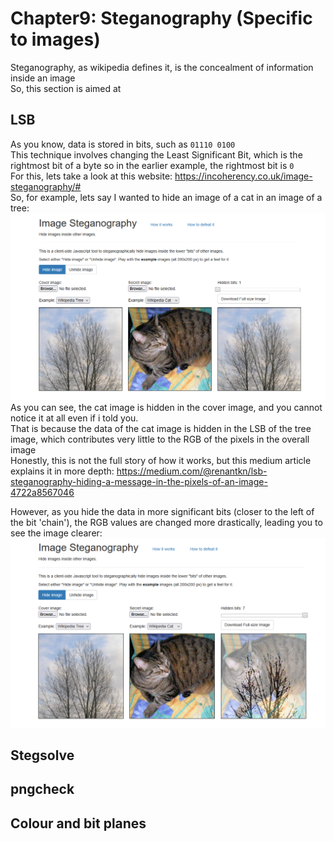 # Chapter9: Steganography (Specific to images) #      
Steganography, as wikipedia defines it, is the concealment of information inside  an image  
So, this section is aimed at   
## LSB ##
As you know, data is stored in bits, such as `01110 0100`   
This technique involves changing the Least Significant Bit, which is the rightmost bit of a byte  so in the earlier example, the rightmost bit is `0`  
For this, lets take a look at this website:  https://incoherency.co.uk/image-steganography/#  
So, for example, lets say I wanted to hide an image of a cat in an image of a tree:  
![alt text](../images/image-35.png)  
As you can see, the cat image is hidden in the cover image, and you cannot notice it at all even if i told you.  
That is because the data of the cat image is hidden in the LSB of the tree image, which contributes very little to the RGB of the pixels in the overall image    
Honestly, this is not the full story of how it works, but this medium article explains it in more depth: https://medium.com/@renantkn/lsb-steganography-hiding-a-message-in-the-pixels-of-an-image-4722a8567046  

However, as you hide the data in more significant bits (closer to the left of the bit 'chain'), the RGB values are changed more drastically, leading you to see the image clearer:  
![alt text](../images/image-36.png)    

## Stegsolve ##

## pngcheck ##

## Colour and bit planes ##

